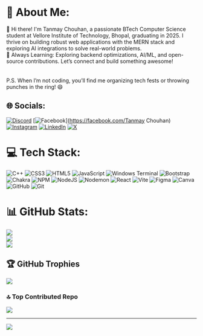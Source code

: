 # 💫 About Me:
👋 Hi there! I'm Tanmay Chouhan, a passionate BTech Computer Science student at Vellore Institute of Technology, Bhopal, graduating in 2025. I thrive on building robust web applications with the MERN stack and exploring AI integrations to solve real-world problems.<br>🌱 Always Learning: Exploring backend optimizations, AI/ML, and open-source contributions. Let’s connect and build something awesome!<br><br><br>P.S. When I’m not coding, you’ll find me organizing tech fests or throwing punches in the ring! 😄


## 🌐 Socials:
[![Discord](https://img.shields.io/badge/Discord-%237289DA.svg?logo=discord&logoColor=white)](https://discord.gg/tanmay01376) [![Facebook](https://img.shields.io/badge/Facebook-%231877F2.svg?logo=Facebook&logoColor=white)](https://facebook.com/Tanmay Chouhan) [![Instagram](https://img.shields.io/badge/Instagram-%23E4405F.svg?logo=Instagram&logoColor=white)](https://instagram.com/_tanmay_19) [![LinkedIn](https://img.shields.io/badge/LinkedIn-%230077B5.svg?logo=linkedin&logoColor=white)](https://linkedin.com/in/tanmay19/) [![X](https://img.shields.io/badge/X-black.svg?logo=X&logoColor=white)](https://x.com/@TanmayChouhan19) 

# 💻 Tech Stack:
![C++](https://img.shields.io/badge/c++-%2300599C.svg?style=for-the-badge&logo=c%2B%2B&logoColor=white) ![CSS3](https://img.shields.io/badge/css3-%231572B6.svg?style=for-the-badge&logo=css3&logoColor=white) ![HTML5](https://img.shields.io/badge/html5-%23E34F26.svg?style=for-the-badge&logo=html5&logoColor=white) ![JavaScript](https://img.shields.io/badge/javascript-%23323330.svg?style=for-the-badge&logo=javascript&logoColor=%23F7DF1E) ![Windows Terminal](https://img.shields.io/badge/Windows%20Terminal-%234D4D4D.svg?style=for-the-badge&logo=windows-terminal&logoColor=white) ![Bootstrap](https://img.shields.io/badge/bootstrap-%238511FA.svg?style=for-the-badge&logo=bootstrap&logoColor=white) ![Chakra](https://img.shields.io/badge/chakra-%234ED1C5.svg?style=for-the-badge&logo=chakraui&logoColor=white) ![NPM](https://img.shields.io/badge/NPM-%23CB3837.svg?style=for-the-badge&logo=npm&logoColor=white) ![NodeJS](https://img.shields.io/badge/node.js-6DA55F?style=for-the-badge&logo=node.js&logoColor=white) ![Nodemon](https://img.shields.io/badge/NODEMON-%23323330.svg?style=for-the-badge&logo=nodemon&logoColor=%BBDEAD) ![React](https://img.shields.io/badge/react-%2320232a.svg?style=for-the-badge&logo=react&logoColor=%2361DAFB) ![Vite](https://img.shields.io/badge/vite-%23646CFF.svg?style=for-the-badge&logo=vite&logoColor=white) ![Figma](https://img.shields.io/badge/figma-%23F24E1E.svg?style=for-the-badge&logo=figma&logoColor=white) ![Canva](https://img.shields.io/badge/Canva-%2300C4CC.svg?style=for-the-badge&logo=Canva&logoColor=white) ![GitHub](https://img.shields.io/badge/github-%23121011.svg?style=for-the-badge&logo=github&logoColor=white) ![Git](https://img.shields.io/badge/git-%23F05033.svg?style=for-the-badge&logo=git&logoColor=white)
# 📊 GitHub Stats:
![](https://github-readme-stats.vercel.app/api?username=Tan628&theme=dark&hide_border=false&include_all_commits=false&count_private=false)<br/>
![](https://github-readme-streak-stats.herokuapp.com/?user=Tan628&theme=dark&hide_border=false)<br/>
![](https://github-readme-stats.vercel.app/api/top-langs/?username=Tan628&theme=dark&hide_border=false&include_all_commits=false&count_private=false&layout=compact)

## 🏆 GitHub Trophies
![](https://github-profile-trophy.vercel.app/?username=Tan628&theme=radical&no-frame=false&no-bg=true&margin-w=4)

### 🔝 Top Contributed Repo
![](https://github-contributor-stats.vercel.app/api?username=Tan628&limit=5&theme=dark&combine_all_yearly_contributions=true)

---
[![](https://visitcount.itsvg.in/api?id=Tan628&icon=0&color=0)](https://visitcount.itsvg.in)

<!-- Proudly created with GPRM ( https://gprm.itsvg.in ) -->
